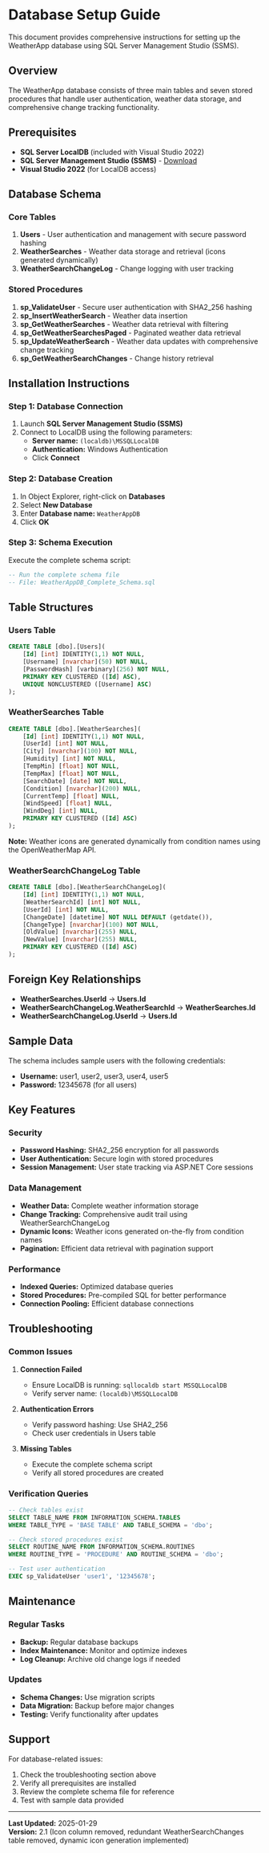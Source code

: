 # Database Setup Guide

This document provides comprehensive instructions for setting up the WeatherApp database using SQL Server Management Studio (SSMS).

## Overview

The WeatherApp database consists of three main tables and seven stored procedures that handle user authentication, weather data storage, and comprehensive change tracking functionality.

## Prerequisites

- **SQL Server LocalDB** (included with Visual Studio 2022)
- **SQL Server Management Studio (SSMS)** - [Download](https://aka.ms/ssms)
- **Visual Studio 2022** (for LocalDB access)

## Database Schema

### Core Tables

1. **Users** - User authentication and management with secure password hashing
2. **WeatherSearches** - Weather data storage and retrieval (icons generated dynamically)
3. **WeatherSearchChangeLog** - Change logging with user tracking

### Stored Procedures

1. **sp_ValidateUser** - Secure user authentication with SHA2_256 hashing
2. **sp_InsertWeatherSearch** - Weather data insertion
3. **sp_GetWeatherSearches** - Weather data retrieval with filtering
4. **sp_GetWeatherSearchesPaged** - Paginated weather data retrieval
5. **sp_UpdateWeatherSearch** - Weather data updates with comprehensive change tracking
6. **sp_GetWeatherSearchChanges** - Change history retrieval

## Installation Instructions

### Step 1: Database Connection

1. Launch **SQL Server Management Studio (SSMS)**
2. Connect to LocalDB using the following parameters:
   - **Server name:** `(localdb)\MSSQLLocalDB`
   - **Authentication:** Windows Authentication
   - Click **Connect**

### Step 2: Database Creation

1. In Object Explorer, right-click on **Databases**
2. Select **New Database**
3. Enter **Database name:** `WeatherAppDB`
4. Click **OK**

### Step 3: Schema Execution

Execute the complete schema script:
```sql
-- Run the complete schema file
-- File: WeatherAppDB_Complete_Schema.sql
```

## Table Structures

### Users Table
```sql
CREATE TABLE [dbo].[Users](
    [Id] [int] IDENTITY(1,1) NOT NULL,
    [Username] [nvarchar](50) NOT NULL,
    [PasswordHash] [varbinary](256) NOT NULL,
    PRIMARY KEY CLUSTERED ([Id] ASC),
    UNIQUE NONCLUSTERED ([Username] ASC)
);
```

### WeatherSearches Table
```sql
CREATE TABLE [dbo].[WeatherSearches](
    [Id] [int] IDENTITY(1,1) NOT NULL,
    [UserId] [int] NOT NULL,
    [City] [nvarchar](100) NOT NULL,
    [Humidity] [int] NOT NULL,
    [TempMin] [float] NOT NULL,
    [TempMax] [float] NOT NULL,
    [SearchDate] [date] NOT NULL,
    [Condition] [nvarchar](200) NULL,
    [CurrentTemp] [float] NULL,
    [WindSpeed] [float] NULL,
    [WindDeg] [int] NULL,
    PRIMARY KEY CLUSTERED ([Id] ASC)
);
```

**Note:** Weather icons are generated dynamically from condition names using the OpenWeatherMap API.

### WeatherSearchChangeLog Table
```sql
CREATE TABLE [dbo].[WeatherSearchChangeLog](
    [Id] [int] IDENTITY(1,1) NOT NULL,
    [WeatherSearchId] [int] NOT NULL,
    [UserId] [int] NOT NULL,
    [ChangeDate] [datetime] NOT NULL DEFAULT (getdate()),
    [ChangeType] [nvarchar](100) NOT NULL,
    [OldValue] [nvarchar](255) NULL,
    [NewValue] [nvarchar](255) NULL,
    PRIMARY KEY CLUSTERED ([Id] ASC)
);
```

## Foreign Key Relationships

- **WeatherSearches.UserId** → **Users.Id**
- **WeatherSearchChangeLog.WeatherSearchId** → **WeatherSearches.Id**
- **WeatherSearchChangeLog.UserId** → **Users.Id**

## Sample Data

The schema includes sample users with the following credentials:
- **Username:** user1, user2, user3, user4, user5
- **Password:** 12345678 (for all users)

## Key Features

### Security
- **Password Hashing:** SHA2_256 encryption for all passwords
- **User Authentication:** Secure login with stored procedures
- **Session Management:** User state tracking via ASP.NET Core sessions

### Data Management
- **Weather Data:** Complete weather information storage
- **Change Tracking:** Comprehensive audit trail using WeatherSearchChangeLog
- **Dynamic Icons:** Weather icons generated on-the-fly from condition names
- **Pagination:** Efficient data retrieval with pagination support

### Performance
- **Indexed Queries:** Optimized database queries
- **Stored Procedures:** Pre-compiled SQL for better performance
- **Connection Pooling:** Efficient database connections

## Troubleshooting

### Common Issues

1. **Connection Failed**
   - Ensure LocalDB is running: `sqllocaldb start MSSQLLocalDB`
   - Verify server name: `(localdb)\MSSQLLocalDB`

2. **Authentication Errors**
   - Verify password hashing: Use SHA2_256
   - Check user credentials in Users table

3. **Missing Tables**
   - Execute the complete schema script
   - Verify all stored procedures are created

### Verification Queries

```sql
-- Check tables exist
SELECT TABLE_NAME FROM INFORMATION_SCHEMA.TABLES 
WHERE TABLE_TYPE = 'BASE TABLE' AND TABLE_SCHEMA = 'dbo';

-- Check stored procedures exist
SELECT ROUTINE_NAME FROM INFORMATION_SCHEMA.ROUTINES 
WHERE ROUTINE_TYPE = 'PROCEDURE' AND ROUTINE_SCHEMA = 'dbo';

-- Test user authentication
EXEC sp_ValidateUser 'user1', '12345678';
```

## Maintenance

### Regular Tasks
- **Backup:** Regular database backups
- **Index Maintenance:** Monitor and optimize indexes
- **Log Cleanup:** Archive old change logs if needed

### Updates
- **Schema Changes:** Use migration scripts
- **Data Migration:** Backup before major changes
- **Testing:** Verify functionality after updates

## Support

For database-related issues:
1. Check the troubleshooting section above
2. Verify all prerequisites are installed
3. Review the complete schema file for reference
4. Test with sample data provided

---

**Last Updated:** 2025-01-29  
**Version:** 2.1 (Icon column removed, redundant WeatherSearchChanges table removed, dynamic icon generation implemented) 